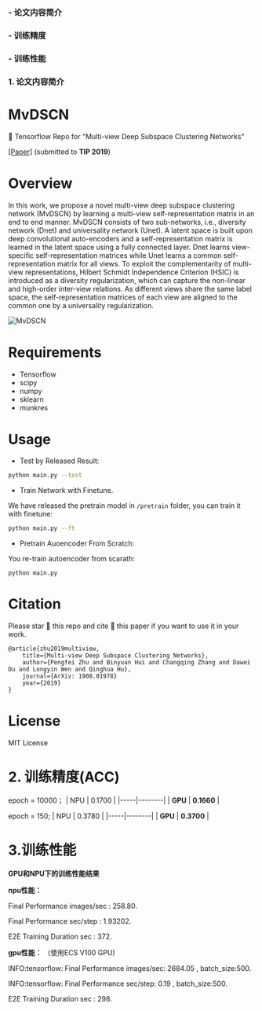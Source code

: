 ### - 论文内容简介
### - 训练精度
### - 训练性能

### 1. 论文内容简介


# MvDSCN
:game_die: Tensorflow Repo for "Multi-view Deep Subspace Clustering Networks"


[[Paper]](https://arxiv.org/abs/1908.01978) (submitted to **TIP 2019**)

# Overview

In this work, we propose a novel multi-view deep subspace clustering network (MvDSCN) by learning a multi-view self-representation matrix in an end to end manner. 
MvDSCN consists of two sub-networks, i.e., diversity network (Dnet) and universality network (Unet). 
A latent space is built upon deep convolutional auto-encoders and a self-representation matrix is learned in the latent space using a fully connected layer. 
Dnet learns view-specific self-representation matrices while Unet learns a common self-representation matrix for all views. 
To exploit the complementarity of multi-view representations, Hilbert Schmidt Independence Criterion (HSIC) is introduced as a diversity regularization, which can capture
the non-linear and high-order inter-view relations. 
As different views share the same label space, the self-representation matrices of each view are aligned to the common one by a universality regularization.


![MvDSCN](/assets/Architecture.jpg)


# Requirements

* Tensorflow 
* scipy
* numpy
* sklearn
* munkres

# Usage

*  Test by Released Result:

```bash
python main.py --test
```

*  Train Network with Finetune.

We have released the pretrain model in `/pretrain` folder, you can train it with finetune: 

```bash
python main.py --ft
```

* Pretrain Auoencoder From Scratch:

You re-train autoencoder from scarath:
```
python main.py
```

# Citation
Please star :star2: this repo and cite :page_facing_up: this paper if you want to use it in your work.

```
@article{zhu2019multiview,
    title={Multi-view Deep Subspace Clustering Networks},
    author={Pengfei Zhu and Binyuan Hui and Changqing Zhang and Dawei Du and Longyin Wen and Qinghua Hu},
    journal={ArXiv: 1908.01978}
    year={2019}
}
```

# License
MIT License


# 2. 训练精度(ACC)
epoch = 10000；
| NPU | 0.1700 |
|-----|--------|
|  **GPU**  |  **0.1660**  |

epoch = 150;
| NPU | 0.3780 |
|-----|--------|
|  **GPU**  |  **0.3700**  |

# 3.训练性能
 **GPU和NPU下的训练性能结果**

**npu性能：** 

 Final Performance images/sec : 258.80.

 Final Performance sec/step : 1.93202.

 E2E Training Duration sec : 372.

 **gpu性能：** （使用ECS V100 GPU)

INFO:tensorflow: Final Performance images/sec: 2684.05 , batch_size:500.

INFO:tensorflow: Final Performance sec/step: 0.19 , batch_size:500.

E2E Training Duration sec : 298.